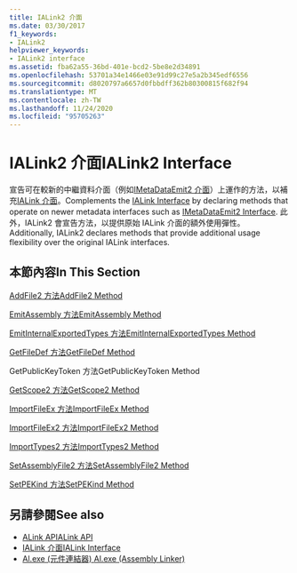 ```yaml
---
title: IALink2 介面
ms.date: 03/30/2017
f1_keywords:
- IALink2
helpviewer_keywords:
- IALink2 interface
ms.assetid: fba62a55-36bd-401e-bcd2-5be8e2d34891
ms.openlocfilehash: 53701a34e1466e03e91d99c27e5a2b345edf6556
ms.sourcegitcommit: d8020797a6657d0fbbdff362b80300815f682f94
ms.translationtype: MT
ms.contentlocale: zh-TW
ms.lasthandoff: 11/24/2020
ms.locfileid: "95705263"
---
```

# <a name="ialink2-interface"></a><span data-ttu-id="7dfbf-102">IALink2 介面</span><span class="sxs-lookup"><span data-stu-id="7dfbf-102">IALink2 Interface</span></span>

<span data-ttu-id="7dfbf-103">宣告可在較新的中繼資料介面（例如[IMetaDataEmit2 介面](../metadata/imetadataemit2-interface.md)）上運作的方法，以補充[IALink 介面](ialink-interface.md)。</span><span class="sxs-lookup"><span data-stu-id="7dfbf-103">Complements the [IALink Interface](ialink-interface.md) by declaring methods that operate on newer metadata interfaces such as [IMetaDataEmit2 Interface](../metadata/imetadataemit2-interface.md).</span></span> <span data-ttu-id="7dfbf-104">此外，IALink2 會宣告方法，以提供原始 IALink 介面的額外使用彈性。</span><span class="sxs-lookup"><span data-stu-id="7dfbf-104">Additionally, IALink2 declares methods that provide additional usage flexibility over the original IALink interfaces.</span></span>  
  
## <a name="in-this-section"></a><span data-ttu-id="7dfbf-105">本節內容</span><span class="sxs-lookup"><span data-stu-id="7dfbf-105">In This Section</span></span>  

 [<span data-ttu-id="7dfbf-106">AddFile2 方法</span><span class="sxs-lookup"><span data-stu-id="7dfbf-106">AddFile2 Method</span></span>](addfile2-method.md)  
  
 [<span data-ttu-id="7dfbf-107">EmitAssembly 方法</span><span class="sxs-lookup"><span data-stu-id="7dfbf-107">EmitAssembly Method</span></span>](emitassembly-method.md)  
  
 [<span data-ttu-id="7dfbf-108">EmitInternalExportedTypes 方法</span><span class="sxs-lookup"><span data-stu-id="7dfbf-108">EmitInternalExportedTypes Method</span></span>](emitinternalexportedtypes-method.md)  
  
 [<span data-ttu-id="7dfbf-109">GetFileDef 方法</span><span class="sxs-lookup"><span data-stu-id="7dfbf-109">GetFileDef Method</span></span>](getfiledef-method.md)  
  
 <span data-ttu-id="7dfbf-110">GetPublicKeyToken 方法</span><span class="sxs-lookup"><span data-stu-id="7dfbf-110">GetPublicKeyToken Method</span></span>  
  
 [<span data-ttu-id="7dfbf-111">GetScope2 方法</span><span class="sxs-lookup"><span data-stu-id="7dfbf-111">GetScope2 Method</span></span>](getscope2-method.md)  
  
 [<span data-ttu-id="7dfbf-112">ImportFileEx 方法</span><span class="sxs-lookup"><span data-stu-id="7dfbf-112">ImportFileEx Method</span></span>](importfileex-method.md)  
  
 [<span data-ttu-id="7dfbf-113">ImportFileEx2 方法</span><span class="sxs-lookup"><span data-stu-id="7dfbf-113">ImportFileEx2 Method</span></span>](importfileex2-method.md)  
  
 [<span data-ttu-id="7dfbf-114">ImportTypes2 方法</span><span class="sxs-lookup"><span data-stu-id="7dfbf-114">ImportTypes2 Method</span></span>](importtypes2-method.md)  
  
 [<span data-ttu-id="7dfbf-115">SetAssemblyFile2 方法</span><span class="sxs-lookup"><span data-stu-id="7dfbf-115">SetAssemblyFile2 Method</span></span>](setassemblyfile2-method.md)  
  
 [<span data-ttu-id="7dfbf-116">SetPEKind 方法</span><span class="sxs-lookup"><span data-stu-id="7dfbf-116">SetPEKind Method</span></span>](setpekind-method.md)  
  
## <a name="see-also"></a><span data-ttu-id="7dfbf-117">另請參閱</span><span class="sxs-lookup"><span data-stu-id="7dfbf-117">See also</span></span>

- [<span data-ttu-id="7dfbf-118">ALink API</span><span class="sxs-lookup"><span data-stu-id="7dfbf-118">ALink API</span></span>](index.md)
- [<span data-ttu-id="7dfbf-119">IALink 介面</span><span class="sxs-lookup"><span data-stu-id="7dfbf-119">IALink Interface</span></span>](ialink-interface.md)
- [<span data-ttu-id="7dfbf-120">Al.exe (元件連結器) </span><span class="sxs-lookup"><span data-stu-id="7dfbf-120">Al.exe (Assembly Linker)</span></span>](../../tools/al-exe-assembly-linker.md)
